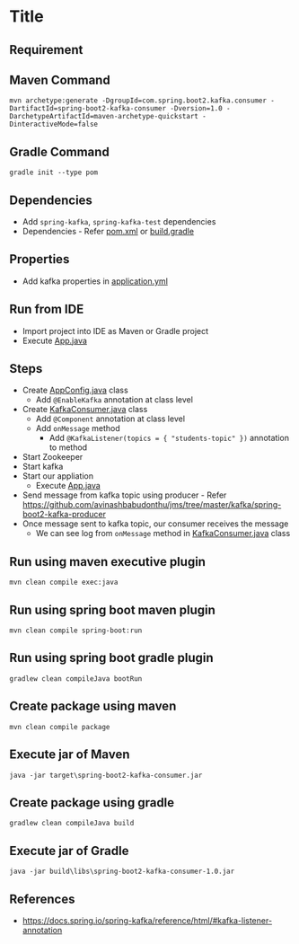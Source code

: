 # Title

## Requirement


## Maven Command
```
mvn archetype:generate -DgroupId=com.spring.boot2.kafka.consumer -DartifactId=spring-boot2-kafka-consumer -Dversion=1.0 -DarchetypeArtifactId=maven-archetype-quickstart -DinteractiveMode=false
```

## Gradle Command
```
gradle init --type pom
```

## Dependencies
* Add `spring-kafka`, `spring-kafka-test` dependencies
* Dependencies - Refer [pom.xml](pom.xml) or [build.gradle](build.gradle)

## Properties
* Add kafka properties in [application.yml](src/main/resources/application.yml)

## Run from IDE
* Import project into IDE as Maven or Gradle project
* Execute [App.java](src/main/java/com/app/App.java)

## Steps
* Create [AppConfig.java](src/main/java/com/app/config/AppConfig.java) class
	* Add `@EnableKafka` annotation at class level
* Create [KafkaConsumer.java](src/main/java/com/app/component/KafkaConsumer.java) class
	* Add `@Component` annotation at class level
	* Add `onMessage` method
		* Add `@KafkaListener(topics = { "students-topic" })` annotation to method
* Start Zookeeper
* Start kafka
* Start our appliation
	* Execute [App.java](src/main/java/com/app/App.java)
* Send message from kafka topic using producer - Refer https://github.com/avinashbabudonthu/jms/tree/master/kafka/spring-boot2-kafka-producer
* Once message sent to kafka topic, our consumer receives the message
	* We can see log from `onMessage` method in [KafkaConsumer.java](src/main/java/com/app/component/KafkaConsumer.java) class

## Run using maven executive plugin
```
mvn clean compile exec:java
```

## Run using spring boot maven plugin
```
mvn clean compile spring-boot:run
```

## Run using spring boot gradle plugin
```
gradlew clean compileJava bootRun
```

## Create package using maven
```
mvn clean compile package
```

## Execute jar of Maven
```
java -jar target\spring-boot2-kafka-consumer.jar
```

## Create package using gradle
```
gradlew clean compileJava build
```

## Execute jar of Gradle
```
java -jar build\libs\spring-boot2-kafka-consumer-1.0.jar
```

## References
* https://docs.spring.io/spring-kafka/reference/html/#kafka-listener-annotation